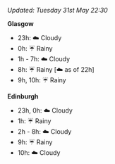 *Updated: Tuesday 31st May 22:30*

**Glasgow**

* 23h: :cloud: Cloudy
* 0h: :umbrella: Rainy
* 1h - 7h: :cloud: Cloudy
* 8h: :umbrella: Rainy [:cloud: as of 22h]
* 9h, 10h: :umbrella: Rainy

**Edinburgh**

* 23h, 0h: :cloud: Cloudy
* 1h: :umbrella: Rainy
* 2h - 8h: :cloud: Cloudy
* 9h: :umbrella: Rainy
* 10h: :cloud: Cloudy
